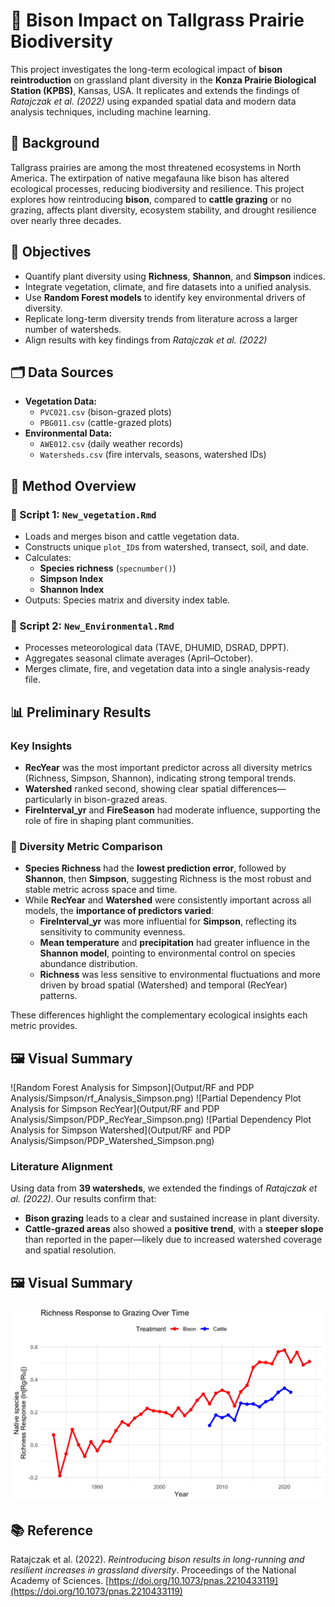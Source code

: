 # 🦬 Bison Impact on Tallgrass Prairie Biodiversity

This project investigates the long-term ecological impact of **bison reintroduction** on grassland plant diversity in the **Konza Prairie Biological Station (KPBS)**, Kansas, USA. It replicates and extends the findings of *Ratajczak et al. (2022)* using expanded spatial data and modern data analysis techniques, including machine learning.

## 📌 Background

Tallgrass prairies are among the most threatened ecosystems in North America. The extirpation of native megafauna like bison has altered ecological processes, reducing biodiversity and resilience. This project explores how reintroducing **bison**, compared to **cattle grazing** or no grazing, affects plant diversity, ecosystem stability, and drought resilience over nearly three decades.

## 🧪 Objectives

- Quantify plant diversity using **Richness**, **Shannon**, and **Simpson** indices.
- Integrate vegetation, climate, and fire datasets into a unified analysis.
- Use **Random Forest models** to identify key environmental drivers of diversity.
- Replicate long-term diversity trends from literature across a larger number of watersheds.
- Align results with key findings from *Ratajczak et al. (2022)*

## 🗂️ Data Sources

- **Vegetation Data:**
  - `PVC021.csv` (bison-grazed plots)
  - `PBG011.csv` (cattle-grazed plots)
- **Environmental Data:**
  - `AWE012.csv` (daily weather records)
  - `Watersheds.csv` (fire intervals, seasons, watershed IDs)

## 🧠 Method Overview

### 🔹 Script 1: `New_vegetation.Rmd`
- Loads and merges bison and cattle vegetation data.
- Constructs unique `plot_ID`s from watershed, transect, soil, and date.
- Calculates:
  - **Species richness** (`specnumber()`)
  - **Simpson Index**
  - **Shannon Index**
- Outputs: Species matrix and diversity index table.

### 🔹 Script 2: `New_Environmental.Rmd`
- Processes meteorological data (TAVE, DHUMID, DSRAD, DPPT).
- Aggregates seasonal climate averages (April–October).
- Merges climate, fire, and vegetation data into a single analysis-ready file.

## 📊 Preliminary Results

### Key Insights

- **RecYear** was the most important predictor across all diversity metrics (Richness, Simpson, Shannon), indicating strong temporal trends.
- **Watershed** ranked second, showing clear spatial differences—particularly in bison-grazed areas.
- **FireInterval_yr** and **FireSeason** had moderate influence, supporting the role of fire in shaping plant communities.

### 🔎 Diversity Metric Comparison

- **Species Richness** had the **lowest prediction error**, followed by **Shannon**, then **Simpson**, suggesting Richness is the most robust and stable metric across space and time.
- While **RecYear** and **Watershed** were consistently important across all models, the **importance of predictors varied**:
  - **FireInterval_yr** was more influential for **Simpson**, reflecting its sensitivity to community evenness.
  - **Mean temperature** and **precipitation** had greater influence in the **Shannon model**, pointing to environmental control on species abundance distribution.
  - **Richness** was less sensitive to environmental fluctuations and more driven by broad spatial (Watershed) and temporal (RecYear) patterns.

These differences highlight the complementary ecological insights each metric provides.

## 🖼️ Visual Summary

![Random Forest Analysis for Simpson](Output/RF and PDP Analysis/Simpson/rf_Analysis_Simpson.png)
![Partial Dependency Plot Analysis for Simpson RecYear](Output/RF and PDP Analysis/Simpson/PDP_RecYear_Simpson.png)
![Partial Dependency Plot Analysis for Simpson Watershed](Output/RF and PDP Analysis/Simpson/PDP_Watershed_Simpson.png)

### Literature Alignment

Using data from **39 watersheds**, we extended the findings of *Ratajczak et al. (2022)*. Our results confirm that:
- **Bison grazing** leads to a clear and sustained increase in plant diversity.
- **Cattle-grazed areas** also showed a **positive trend**, with a **steeper slope** than reported in the paper—likely due to increased watershed coverage and spatial resolution.

## 🖼️ Visual Summary

![Richness Response to Grazing Over Time](Output/richness_response/richness_response_plot.png)


## 📚 Reference

Ratajczak et al. (2022). *Reintroducing bison results in long-running and resilient increases in grassland diversity*. Proceedings of the National Academy of Sciences. [https://doi.org/10.1073/pnas.2210433119](https://doi.org/10.1073/pnas.2210433119)
